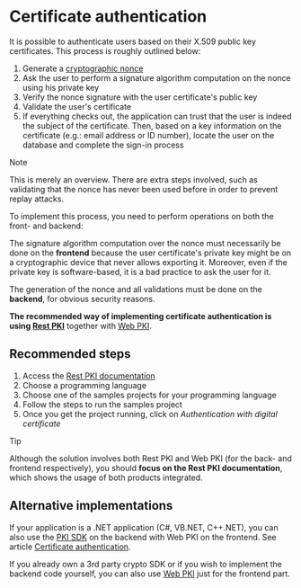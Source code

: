 ﻿# Certificate authentication

It is possible to authenticate users based on their X.509 public key certificates. This process is roughly outlined
below:

1. Generate a [cryptographic nonce](https://en.wikipedia.org/wiki/Cryptographic_nonce)
1. Ask the user to perform a signature algorithm computation on the nonce using his private key
1. Verify the nonce signature with the user certificate's public key
1. Validate the user's certificate
1. If everything checks out, the application can trust that the user is indeed the subject of the certificate. Then,
   based on a key information on the certificate (e.g.: email address or ID number), locate the user on the database and
   complete the sign-in process

> [!NOTE]
> This is merely an overview. There are extra steps involved, such as validating that the nonce has never
> been used before in order to prevent replay attacks.

To implement this process, you need to perform operations on both the front- and backend:

The signature algorithm computation over the nonce must necessarily be done on the **frontend** because the user
certificate's private key might be on a cryptographic device that never allows exporting it. Moreover, even if the
private key is software-based, it is a bad practice to ask the user for it.

The generation of the nonce and all validations must be done on the **backend**, for obvious security reasons.

**The recommended way of implementing certificate authentication is using [Rest PKI](../rest-pki/index.md)** together with [Web PKI](../web-pki/index.md).

## Recommended steps

1. Access the [Rest PKI documentation](../rest-pki/index.md)
1. Choose a programming language
1. Choose one of the samples projects for your programming language
1. Follow the steps to run the samples project
1. Once you get the project running, click on *Authentication with digital certificate*

> [!TIP]
> Although the solution involves both Rest PKI and Web PKI (for the back- and frontend respectively), you should
> **focus on the Rest PKI documentation**, which shows the usage of both products integrated.

## Alternative implementations

If your application is a .NET application (C#, VB.NET, C++.NET), you can also use the [PKI SDK](../pki-sdk/index.md)
on the backend with Web PKI on the frontend. See article [Certificate authentication](../pki-sdk/certificates/auth.md).

If you already own a 3rd party crypto SDK or if you wish to implement the backend code yourself, you can also use
[Web PKI](../web-pki/index.md) just for the frontend part.
